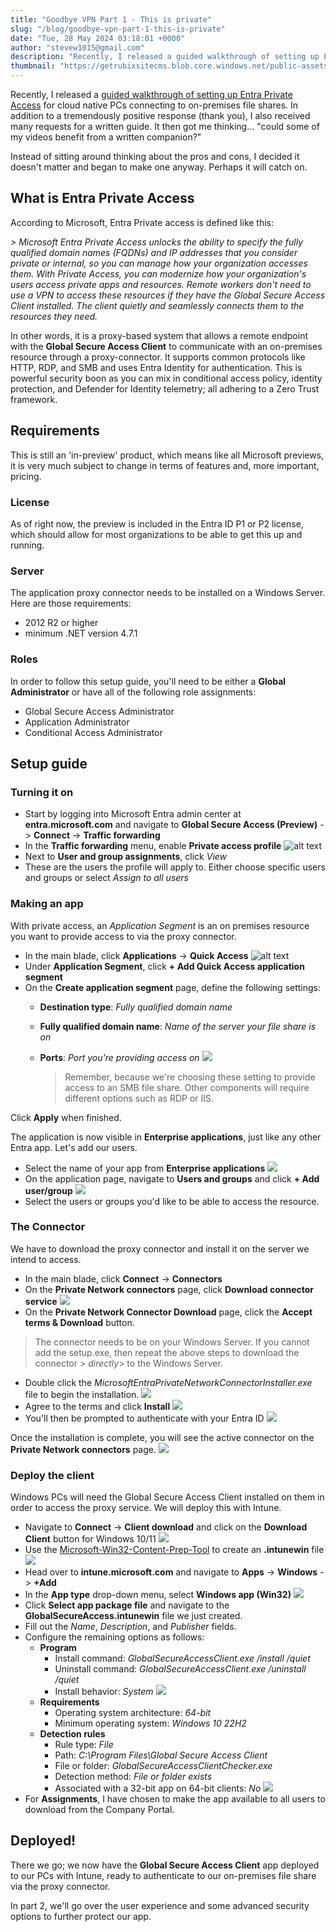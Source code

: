 ```yaml
---
title: "Goodbye VPN Part 1 - This is private"
slug: "/blog/goodbye-vpn-part-1-this-is-private"
date: "Tue, 28 May 2024 03:18:01 +0000"
author: "stevew1015@gmail.com"
description: "Recently, I released a guided walkthrough of setting up Entra Private Access for cloud native PCs connecting to on-premises file shares. In addition to a tremendously positive response (thank you), I also received many requests for a written guide. It then got me thinking... "could some of my videos benefit"
thumbnail: "https://getrubixsitecms.blob.core.windows.net/public-assets/content/v1/logo512.png"
---
```


Recently, I released a [guided walkthrough of setting up Entra Private Access](https://youtu.be/uIjGDUhvKvY) for cloud native PCs connecting to on-premises file shares. In addition to a tremendously positive response (thank you), I also received many requests for a written guide. It then got me thinking... "could some of my videos benefit from a written companion?"

Instead of sitting around thinking about the pros and cons, I decided it doesn't matter and began to make one anyway. Perhaps it will catch on.

What is Entra Private Access
----------------------------

According to Microsoft, Entra Private access is defined like this:

_\> Microsoft Entra Private Access unlocks the ability to specify the fully qualified domain names (FQDNs) and IP addresses that you consider private or internal, so you can manage how your organization accesses them. With Private Access, you can modernize how your organization's users access private apps and resources. Remote workers don't need to use a VPN to access these resources if they have the Global Secure Access Client installed. The client quietly and seamlessly connects them to the resources they need._

In other words, it is a proxy-based system that allows a remote endpoint with the **Global Secure Access Client** to communicate with an on-premises resource through a proxy-connector. It supports common protocols like HTTP, RDP, and SMB and uses Entra Identity for authentication. This is powerful security boon as you can mix in conditional access policy, identity protection, and Defender for Identity telemetry; all adhering to a Zero Trust framework.

Requirements
------------

This is still an 'in-preview' product, which means like all Microsoft previews, it is very much subject to change in terms of features and, more important, pricing.

### License

As of right now, the preview is included in the Entra ID P1 or P2 license, which should allow for most organizations to be able to get this up and running.

### Server

The application proxy connector needs to be installed on a Windows Server. Here are those requirements:

-   2012 R2 or higher
-   minimum .NET version 4.7.1

### Roles

In order to follow this setup guide, you'll need to be either a **Global Administrator** or have all of the following role assignments:

-   Global Secure Access Administrator
-   Application Administrator
-   Conditional Access Administrator

Setup guide
-----------

### Turning it on

-   Start by logging into Microsoft Entra admin center at **entra.microsoft.com** and navigate to **Global Secure Access (Preview)** -> **Connect** -> **Traffic forwarding**
-   In the **Traffic forwarding** menu, enable **Private access profile** ![alt text](https://getrubixsitecms.blob.core.windows.net/public-assets/https://images.squarespace-cdn.com/content/5dd365a31aa1fd743bc30b8e/0e35ae81-3696-47af-947d-072c7c292444/Screenshot+2024-05-27+214945.png)
-   Next to **User and group assignments**, click _View_
-   These are the users the profile will apply to. Either choose specific users and groups or select _Assign to all users_

### Making an app

With private access, an _Application Segment_ is an on premises resource you want to provide access to via the proxy connector.

-   In the main blade, click **Applications** -> **Quick Access** ![alt text](https://getrubixsitecms.blob.core.windows.net/public-assets/https://images.squarespace-cdn.com/content/5dd365a31aa1fd743bc30b8e/bc4835a5-3757-438b-a6ed-809183dfafcb/Screenshot+2024-05-27+215937.png)
-   Under **Application Segment**, click **\+ Add Quick Access application segment**
-   On the **Create application segment** page, define the following settings:
    -   **Destination type**: _Fully qualified domain name_
    -   **Fully qualified domain name**: _Name of the server your file share is on_
    -   **Ports**: _Port you're providing access on_ ![](https://getrubixsitecms.blob.core.windows.net/public-assets/https://images.squarespace-cdn.com/content/5dd365a31aa1fd743bc30b8e/c1730335-06bc-451b-b266-f1e7559cab41/Screenshot+2024-05-27+220447.png)
        
        > Remember, because we're choosing these setting to provide access to an SMB file share. Other components will require different options such as RDP or IIS.
        

Click **Apply** when finished.

The application is now visible in **Enterprise applications**, just like any other Entra app. Let's add our users.

-   Select the name of your app from **Enterprise applications** ![](https://getrubixsitecms.blob.core.windows.net/public-assets/https://images.squarespace-cdn.com/content/5dd365a31aa1fd743bc30b8e/ae00f2ed-0331-4002-ba87-a8f473fb4585/Screenshot+2024-05-27+220511.png)
-   On the application page, navigate to **Users and groups** and click **\+ Add user/group** ![](https://getrubixsitecms.blob.core.windows.net/public-assets/https://images.squarespace-cdn.com/content/5dd365a31aa1fd743bc30b8e/297e1608-c3dd-4d10-ae6b-cb3952570c90/Screenshot+2024-05-27+223855.png)
-   Select the users or groups you'd like to be able to access the resource.

### The Connector

We have to download the proxy connector and install it on the server we intend to access.

-   In the main blade, click **Connect** -> **Connectors**
-   On the **Private Network connectors** page, click **Download connector service** ![](https://getrubixsitecms.blob.core.windows.net/public-assets/https://images.squarespace-cdn.com/content/5dd365a31aa1fd743bc30b8e/2463949d-97dd-49c6-80c8-b96647fd47b4/Screenshot+2024-05-27+220648.png)
-   On the **Private Network Connector Download** page, click the **Accept terms & Download** button.

> The connector needs to be on your Windows Server. If you cannot add the setup.exe, then repeat the above steps to download the connector _\> directly_\> to the Windows Server.

-   Double click the _MicrosoftEntraPrivateNetworkConnectorInstaller.exe_ file to begin the installation. ![](https://getrubixsitecms.blob.core.windows.net/public-assets/https://images.squarespace-cdn.com/content/5dd365a31aa1fd743bc30b8e/2e86028c-13dc-4eb7-8094-4ff9aa5485fb/Screenshot+2024-05-27+221201.png)
-   Agree to the terms and click **Install** ![](https://getrubixsitecms.blob.core.windows.net/public-assets/https://images.squarespace-cdn.com/content/5dd365a31aa1fd743bc30b8e/4ed39b92-3966-4c36-9ec7-0bec43f29e84/Screenshot+2024-05-27+221444.png)
-   You'll then be prompted to authenticate with your Entra ID ![](https://getrubixsitecms.blob.core.windows.net/public-assets/https://images.squarespace-cdn.com/content/5dd365a31aa1fd743bc30b8e/ca88b183-1ef4-45f3-883f-c89b334e15d3/Screenshot+2024-05-27+221559.png)

Once the installation is complete, you will see the active connector on the **Private Network connectors** page. ![](https://getrubixsitecms.blob.core.windows.net/public-assets/https://images.squarespace-cdn.com/content/5dd365a31aa1fd743bc30b8e/c750821a-ab3e-4aea-b8c7-4abb37e17cf2/Screenshot+2024-05-27+221652.png)

### Deploy the client

Windows PCs will need the Global Secure Access Client installed on them in order to access the proxy service. We will deploy this with Intune.

-   Navigate to **Connect** -> **Client download** and click on the **Download Client** button for Windows 10/11 ![](https://getrubixsitecms.blob.core.windows.net/public-assets/https://images.squarespace-cdn.com/content/5dd365a31aa1fd743bc30b8e/90b45ae7-af39-4d99-8432-4048230a0b6c/Screenshot+2024-05-27+221758.png)
-   Use the [Microsoft-Win32-Content-Prep-Tool](https://github.com/Microsoft/Microsoft-Win32-Content-Prep-Tool) to create an **.intunewin** file ![](https://getrubixsitecms.blob.core.windows.net/public-assets/https://images.squarespace-cdn.com/content/5dd365a31aa1fd743bc30b8e/6a2ad500-35bd-4ef4-aab2-4dad7a996add/Screenshot+2024-05-27+222505.png)
-   Head over to **intune.microsoft.com** and navigate to **Apps** -> **Windows** -> **+Add**
-   In the **App type** drop-down menu, select **Windows app (Win32)** ![](https://getrubixsitecms.blob.core.windows.net/public-assets/https://images.squarespace-cdn.com/content/5dd365a31aa1fd743bc30b8e/d975da59-960d-4011-ba4e-de90f3f12ffc/Screenshot+2024-05-27+222658.png)
-   Click **Select app package file** and navigate to the **GlobalSecureAccess.intunewin** file we just created.
-   Fill out the _Name_, _Description_, and _Publisher_ fields.
-   Configure the remaining options as follows:
    -   **Program**
        -   Install command: _GlobalSecureAccessClient.exe /install /quiet_
        -   Uninstall command: _GlobalSecureAccessClient.exe /uninstall /quiet_
        -   Install behavior: _System_ ![](https://getrubixsitecms.blob.core.windows.net/public-assets/https://images.squarespace-cdn.com/content/5dd365a31aa1fd743bc30b8e/46a495fe-f8a2-4a03-8a35-fffbbc4f594c/Screenshot+2024-05-27+223006.png)
    -   **Requirements**
        -   Operating system architecture: _64-bit_
        -   Minimum operating system: _Windows 10 22H2_
    -   **Detection rules**
        -   Rule type: _File_
        -   Path: _C:\\Program Files\\Global Secure Access Client_
        -   File or folder: _GlobalSecureAccessClientChecker.exe_
        -   Detection method: _File or folder exists_
        -   Associated with a 32-bit app on 64-bit clients: _No_ ![](https://getrubixsitecms.blob.core.windows.net/public-assets/https://images.squarespace-cdn.com/content/5dd365a31aa1fd743bc30b8e/4497c3fc-59c0-4d55-8f4e-bf4602ebe82e/Screenshot+2024-05-27+223257.png)
-   For **Assignments**, I have chosen to make the app available to all users to download from the Company Portal.

Deployed!
---------

There we go; we now have the **Global Secure Access Client** app deployed to our PCs with Intune, ready to authenticate to our on-premises file share via the proxy connector.

In part 2, we'll go over the user experience and some advanced security options to further protect our app.
